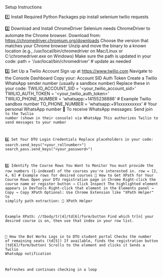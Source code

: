Setup Instructions

1️⃣ Install Required Python Packages
pip install selenium twilio requests


2️⃣ Download and Install ChromeDriver
Selenium needs ChromeDriver to automate the Chrome browser.
Download from: https://chromedriver.chromium.org/downloads
Choose the version that matches your Chrome browser
Unzip and move the binary to a known location (e.g., /usr/local/bin/chromedriver on Mac/Linux or C:\chromedriver.exe on Windows)
Make sure the path is updated in your code:
path = '/usr/local/bin/chromedriver'  # update as needed


3️⃣ Set Up a Twilio Account
Sign up at https://www.twilio.com
Navigate to the Console Dashboard
Copy your:
Account SID
Auth Token
Create a Twilio WhatsApp sender number (usually a sandbox number)
Replace these in your code:
TWILIO_ACCOUNT_SID = '<your_twilio_account_sid>'
TWILIO_AUTH_TOKEN = '<your_twilio_auth_token>'
TWILIO_PHONE_NUMBER = 'whatsapp:+14155238886'  # Example Twilio sandbox number
TO_PHONE_NUMBER = 'whatsapp:+91xxxxxxxxxx'    # Your personal WhatsApp number
📨 To receive WhatsApp messages:
Send join <code> to the Twilio number (shown in their console) via WhatsApp
This authorizes Twilio to send messages to your number


4️⃣ Set Your DTU Login Credentials
Replace placeholders in your code:
search.send_keys("<your_rollnumber>")
search_pass.send_keys("<your_password>")


5️⃣ Identify the Course Rows You Want to Monitor
You must provide the row numbers (1-indexed) of the courses you're interested in.
row = [2, 4, 6]  # Example rows for desired courses
🧩 How to Get XPath for Your Course Rows
Open your DTU registration page in Chrome
Right-click the course name or register button → Click Inspect
The highlighted element appears in DevTools
Right-click that element in the Elements panel → Copy → Copy XPath
Optional: Use Chrome Extension like "XPath Helper" to simplify path extraction:
🔗 XPath Helper

Example XPath:
//tbody/tr[4]/td[6]/form/button
Find which tr[n] your desired course is on, then use that index in your row list.


🔁 How the Bot Works
Logs in to DTU student portal
Checks the number of remaining seats (td[5])
If available, finds the registration button (td[6]/form/button)
Scrolls to the element and clicks it
Sends a Twilio WhatsApp notification

Refreshes and continues checking in a loop
